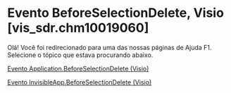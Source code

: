 
# Evento BeforeSelectionDelete, Visio [vis_sdr.chm10019060]

Olá! Você foi redirecionado para uma das nossas páginas de Ajuda F1. Selecione o tópico que estava procurando abaixo.

[Evento Application.BeforeSelectionDelete (Visio)](http://msdn.microsoft.com/library/4384f7b1-9e88-9a73-a452-5943fb40f18b%28Office.15%29.aspx)

[Evento InvisibleApp.BeforeSelectionDelete (Visio)](http://msdn.microsoft.com/library/a5407295-e103-dc71-6655-df708aa905a3%28Office.15%29.aspx)

